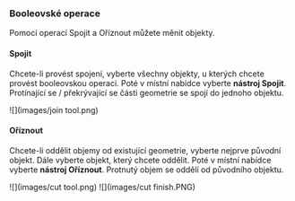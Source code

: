 ### Booleovské operace
Pomocí operací Spojit a Oříznout můžete měnit objekty.

#### Spojit
Chcete-li provést spojení, vyberte všechny objekty, u kterých chcete provést booleovskou operaci. Poté v místní nabídce vyberte **nástroj Spojit**. Protínající se / překrývající se části geometrie se spojí do jednoho objektu.

![](images/join tool.png)

#### Oříznout
Chcete-li oddělit objemy od existující geometrie, vyberte nejprve původní objekt. Dále vyberte objekt, který chcete oddělit. Poté v místní nabídce vyberte **nástroj Oříznout**. Protnutý objem se oddělí od původního objektu.

![](images/cut tool.png)
![](images/cut finish.PNG)


